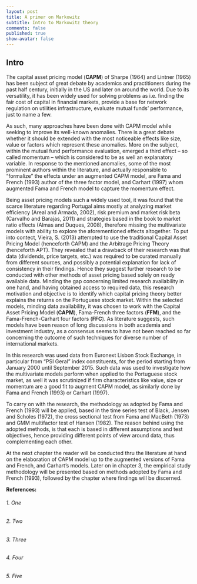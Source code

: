```yaml
---
layout: post
title: A primer on Markowitz
subtitle: Intro to Markowitz theory
comments: false
published: true
show-avatar: false
---
```

## Intro

The capital asset pricing model (**CAPM**) of Sharpe (1964) and Lintner (1965) has been subject of great debate by academics and practitioners during the past half century, initially in the US and later on around the world. Due to its versatility, it has been widely used for solving problems as i.e. finding the fair cost of capital in financial markets,  provide a base for network regulation on utilities infrastructure, evaluate mutual funds’ performance, just to name a few. 

As such, many approaches have been done with CAPM model while seeking to improve its well-known anomalies. There is a great debate whether it should be extended with the most noticeable effects like size, value or factors which represent these anomalies. More on the subject, within the mutual fund performance evaluation, emerged a third effect – so called momentum – which is considered to be as well an explanatory variable. 
In response to the mentioned anomalies, some of the most prominent authors within the literature, and actually responsible to “formalize” the effects under an augmented CAPM model, are Fama and French (1993) author of the three factor model, and Carhart (1997) whom augmented Fama and French model to capture the momentum effect.

Being asset pricing models such a widely used tool, it was found that the scarce literature regarding Portugal aims mostly at analyzing market efficiency (Areal and Armada, 2002), risk premium and market risk beta (Carvalho and Barajas, 2011) and strategies based in the book to market ratio effects (Almas and Duques, 2008), therefore missing the multivariate models with ability to explore the aforementioned effects altogether.
To put into contect, Vieira, S. (2013) attempted to use the traditional Capital Asset Pricing Model (henceforth CAPM) and the Arbitrage Pricing Theory (henceforth APT). They revealed that a drawback of their research was that data (dividends, price targets, etc.) was required to be curated manually from different sources, and possibly a potential explanation for lack of consistency in their findings. Hence they suggest further research to be conducted with other methods of asset pricing based solely on ready available data.
Minding the gap concerning limited research availability in one hand, and having obtained access to required data, this research motivation and objective is to identify which capital pricing theory better explains the returns on the Portuguese stock market. Within the selected models, minding data availability, it was chosen to work with the Capital Asset Pricing Model (**CAPM**), Fama-French three factors (**FFM**), and the Fama-French-Carhart four factors (**FFC**). As literature suggests, such models have been reason of long discussions in both academia and investment industry, as a consensus seems to have not been reached so far concerning the outcome of such techniques for diverse number of international markets.

In this research was used data from Euronext Lisbon Stock Exchange, in particular from “PSI Geral” index constituents, for the period starting from January 2000 until September 2015. Such data was used to investigate how the multivariate models perform when applied to the Portuguese stock market, as well it was scrutinized if firm characteristics like value, size or momentum are a good fit to augment CAPM model, as similarly done by Fama and French (1993) or Carhart (1997).

To carry on with the research, the methodology as adopted by Fama and French (1993) will be applied, based in the time series test of Black, Jensen and Scholes (1972), the cross sectional test from Fama and MacBeth (1973) and GMM multifactor test of Hansen (1982). The reason behind using the adopted methods, is that each is based in different assumptions and test objectives, hence providing different points of view around data, thus complementing each other.

At the next chapter the reader will be conducted thru the literature at hand on the elaboration of CAPM model up to the augmented versions of Fama and French, and Carhart’s models. Later on in chapter 3, the empirical study methodology will be presented based on methods adopted by Fama and French (1993), followed by the chapter where findings will be discerned.


**References:**
###### 1. One

###### 2. Two

###### 3. Three

###### 4. Four

###### 5. Five
